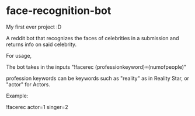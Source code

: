 # face-recognition-bot
My first ever project :D

A reddit bot that recognizes the faces of celebrities in a submission and returns info on said celebrity.

For usage,

The bot takes in the inputs "!facerec (professionkeyword)=(numofpeople)"

profession keywords can be keywords such as "reality" as in Reality Star, or "actor" for Actors.

Example:

!facerec actor=1 singer=2

